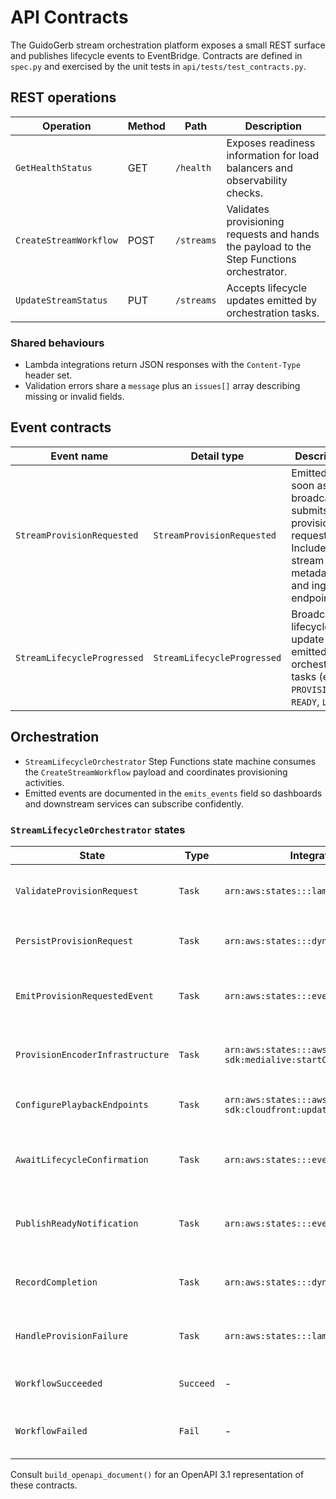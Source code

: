 # API Contracts

The GuidoGerb stream orchestration platform exposes a small REST surface and
publishes lifecycle events to EventBridge. Contracts are defined in
`spec.py` and exercised by the unit tests in `api/tests/test_contracts.py`.

## REST operations

| Operation              | Method | Path       | Description                                                                               |
| ---------------------- | ------ | ---------- | ----------------------------------------------------------------------------------------- |
| `GetHealthStatus`      | GET    | `/health`  | Exposes readiness information for load balancers and observability checks.                |
| `CreateStreamWorkflow` | POST   | `/streams` | Validates provisioning requests and hands the payload to the Step Functions orchestrator. |
| `UpdateStreamStatus`   | PUT    | `/streams` | Accepts lifecycle updates emitted by orchestration tasks.                                 |

### Shared behaviours

- Lambda integrations return JSON responses with the `Content-Type` header set.
- Validation errors share a `message` plus an `issues[]` array describing
  missing or invalid fields.

## Event contracts

| Event name                  | Detail type                 | Description                                                                                                     |
| --------------------------- | --------------------------- | --------------------------------------------------------------------------------------------------------------- |
| `StreamProvisionRequested`  | `StreamProvisionRequested`  | Emitted as soon as a broadcaster submits a provisioning request. Includes stream metadata and ingest endpoints. |
| `StreamLifecycleProgressed` | `StreamLifecycleProgressed` | Broadcast lifecycle update emitted by orchestration tasks (e.g. `PROVISIONING`, `READY`, `LIVE`).               |

## Orchestration

- `StreamLifecycleOrchestrator` Step Functions state machine consumes the
  `CreateStreamWorkflow` payload and coordinates provisioning activities.
- Emitted events are documented in the `emits_events` field so dashboards and
  downstream services can subscribe confidently.

### `StreamLifecycleOrchestrator` states

| State                         | Type    | Integration                           | Purpose                                                                                           | Transitions / Events |
| ----------------------------- | ------- | ------------------------------------- | ------------------------------------------------------------------------------------------------- | -------------------- |
| `ValidateProvisionRequest`    | `Task`  | `arn:aws:states:::lambda:invoke`      | Validates required fields and normalizes metadata before the workflow progresses.                 | `success → PersistProvisionRequest`, `failure → HandleProvisionFailure` |
| `PersistProvisionRequest`     | `Task`  | `arn:aws:states:::dynamodb:putItem`   | Stores the request for auditability and to unblock operator dashboards.                           | `success → EmitProvisionRequestedEvent`, `failure → HandleProvisionFailure` |
| `EmitProvisionRequestedEvent` | `Task`  | `arn:aws:states:::events:putEvents`   | Publishes `StreamProvisionRequested` so ticketing and analytics systems can react immediately.    | `success → ProvisionEncoderInfrastructure`, `failure → HandleProvisionFailure`; emits `StreamProvisionRequested` |
| `ProvisionEncoderInfrastructure` | `Task` | `arn:aws:states:::aws-sdk:medialive:startChannel` | Allocates encoder inputs and transport flows handled by the media control plane.                  | `success → ConfigurePlaybackEndpoints`, `failure → HandleProvisionFailure` |
| `ConfigurePlaybackEndpoints`  | `Task`  | `arn:aws:states:::aws-sdk:cloudfront:updateDistribution` | Configures playback origins, entitlements, and CDN distribution updates.                          | `success → AwaitLifecycleConfirmation`, `failure → HandleProvisionFailure` |
| `AwaitLifecycleConfirmation`  | `Task`  | `arn:aws:states:::events:waitForEvent` | Waits up to 15 minutes for a `StreamLifecycleProgressed` event reporting READY or FAILED status.  | `ready → PublishReadyNotification`, `failed → HandleProvisionFailure`, `timeout → HandleProvisionFailure` |
| `PublishReadyNotification`    | `Task`  | `arn:aws:states:::events:putEvents`   | Emits `StreamLifecycleProgressed` (READY) to fan out to the portal and monitoring tools.           | `success → RecordCompletion`, `failure → HandleProvisionFailure`; emits `StreamLifecycleProgressed` |
| `RecordCompletion`            | `Task`  | `arn:aws:states:::dynamodb:updateItem` | Persists the READY timestamp and reconciles outstanding provisioning metadata.                     | `success → WorkflowSucceeded`, `failure → HandleProvisionFailure` |
| `HandleProvisionFailure`      | `Task`  | `arn:aws:states:::lambda:invoke`      | Captures failure context, emits a FAILED lifecycle event, and notifies on-call operators.          | `success → WorkflowFailed`; emits `StreamLifecycleProgressed` |
| `WorkflowSucceeded`           | `Succeed` | -                                   | Terminal success node once playback configuration is confirmed.                                   | - |
| `WorkflowFailed`              | `Fail`  | -                                     | Terminal failure path reached for validation, provisioning, or confirmation issues.               | - |

Consult `build_openapi_document()` for an OpenAPI 3.1 representation of these
contracts.
